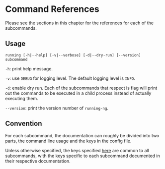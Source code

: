 # Command References
Please see the sections in this chapter for the references for each of the subcommands.

## Usage
```console
running [-h|--help] [-v|--verbose] [-d|--dry-run] [--version] subcommand
```

`-h`: print help message.

`-v`: use `DEBUG` for logging level.
The default logging level is `INFO`.

`-d`: enable dry run.
Each of the subcommands that respect is flag will print out the commands to be executed in a child process instead of actually executing them.

`--version`: print the version number of `running-ng`.

## Convention
For each subcommand, the documentation can roughly be divided into two parts, the command line usage and the keys in the config file.

Unless otherwise specified, the keys specified [here](../references/index.md) are common to all subcommands, with the keys specific to each subcommand documented in their respective documentation.
